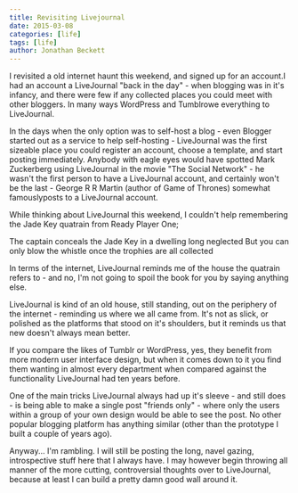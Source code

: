 ```yaml
---
title: Revisiting Livejournal
date: 2015-03-08
categories: [life]
tags: [life]
author: Jonathan Beckett
---
```


I revisited a old internet haunt this weekend, and signed up for an account.I had an account a LiveJournal "back in the day" - when blogging was in it's infancy, and there were few if any collected places you could meet with other bloggers. In many ways WordPress and Tumblrowe everything to LiveJournal.

In the days when the only option was to self-host a blog - even Blogger started out as a service to help self-hosting - LiveJournal was the first sizeable place you could register an account, choose a template, and start posting immediately. Anybody with eagle eyes would have spotted Mark Zuckerberg using LiveJournal in the movie "The Social Network" - he wasn't the first person to have a LiveJournal account, and certainly won't be the last - George R R Martin (author of Game of Thrones) somewhat famouslyposts to a LiveJournal account.

While thinking about LiveJournal this weekend, I couldn't help remembering the Jade Key quatrain from Ready Player One;

The captain conceals the Jade Key in a dwelling long neglected But you can only blow the whistle once the trophies are all collected

In terms of the internet, LiveJournal reminds me of the house the quatrain refers to - and no, I'm not going to spoil the book for you by saying anything else.

LiveJournal is kind of an old house, still standing, out on the periphery of the internet - reminding us where we all came from. It's not as slick, or polished as the platforms that stood on it's shoulders, but it reminds us that new doesn't always mean better.

If you compare the likes of Tumblr or WordPress, yes, they benefit from more modern user interface design, but when it comes down to it you find them wanting in almost every department when compared against the functionality LiveJournal had ten years before.

One of the main tricks LiveJournal always had up it's sleeve - and still does - is being able to make a single post "friends only" - where only the users within a group of your own design would be able to see the post. No other popular blogging platform has anything similar (other than the prototype I built a couple of years ago).

Anyway... I'm rambling. I will still be posting the long, navel gazing, introspective stuff here that I always have. I may however begin throwing all manner of the more cutting, controversial thoughts over to LiveJournal, because at least I can build a pretty damn good wall around it.
